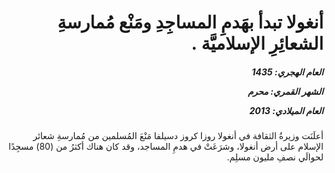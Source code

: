 <h1 dir="rtl">أنغولا تبدأ بهَدمِ المساجِدِ ومَنْع مُمارسةِ الشعائِرِ الإسلاميَّة .</h1>

<h5 dir="rtl">العام الهجري:  1435

الشهر القمري: محرم

العام الميلادي: 2013</h5>

<p dir="rtl">أعلَنَت وزيرةُ الثقافة في أنغولا روزا كروز دسيلفا مَنْعَ المُسلمين من مُمارسةِ شعائر الإسلام على أرض أنغولا، وشرَعَتْ في هدمِ المساجد، وقد كان هناك أكثرُ من (80) مسجِدًا لحوالَي نصفِ مليون مسلِم.</p></br>
